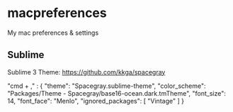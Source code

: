 # macpreferences
My mac preferences &amp; settings

## Sublime
Sublime 3 Theme:
https://github.com/kkga/spacegray

"cmd + ," :
{
	"theme": "Spacegray.sublime-theme",
	"color_scheme": "Packages/Theme - Spacegray/base16-ocean.dark.tmTheme",
	"font_size": 14,
	"font_face": "Menlo",
	"ignored_packages":
	[
		"Vintage"
	]
}



